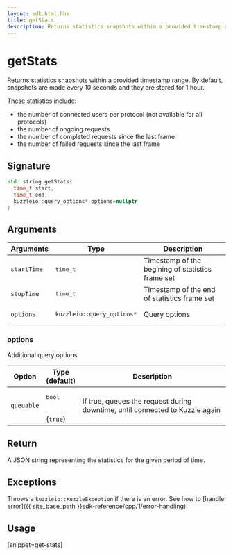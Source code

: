 ```yaml
---
layout: sdk.html.hbs
title: getStats
description: Returns statistics snapshots within a provided timestamp range.
---
```


# getStats

Returns statistics snapshots within a provided timestamp range.
By default, snapshots are made every 10 seconds and they are stored for 1 hour.

These statistics include:

* the number of connected users per protocol (not available for all protocols)
* the number of ongoing requests
* the number of completed requests since the last frame
* the number of failed requests since the last frame

## Signature

```cpp
std::string getStats(
  time_t start,
  time_t end,
  kuzzleio::query_options* options=nullptr
)
```

## Arguments

| Arguments | Type          | Description       |
| --------- | ------------- | ------------------|
| `startTime` | <pre>time_t</pre>   | Timestamp of the begining of statistics frame set |
| `stopTime`  | <pre>time_t</pre>   | Timestamp of the end of statistics frame set      |
| `options`   | <pre>kuzzleio::query_options\*</pre> | Query options        |

### options

Additional query options

| Option     | Type<br/>(default)   | Description  |
| ---------- | ------- | -------------- |
| `queuable` | <pre>bool</pre><br/>(`true`) | If true, queues the request during downtime, until connected to Kuzzle again |

## Return

A JSON string representing the statistics for the given period of time.

## Exceptions

Throws a `kuzzleio::KuzzleException` if there is an error. See how to [handle error]({{ site_base_path }}sdk-reference/cpp/1/error-handling).

## Usage

[snippet=get-stats]
